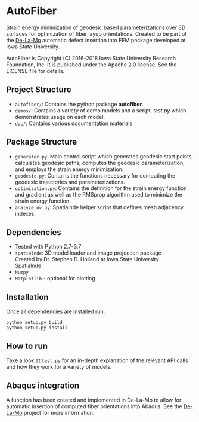 # AutoFiber
Strain energy minimization of geodesic based parameterizations over 3D
surfaces for optimization of fiber layup orientations. Created to be part
of the [De-La-Mo](http://thermal.cnde.iastate.edu/de-la-mo.xhtml)
automatic defect insertion into FEM package developed at Iowa
State University.

AutoFiber is Copyright (C) 2016-2018 Iowa State University
Research Foundation, Inc. It is published under the
Apache 2.0 license. See the LICENSE file for details.

## Project Structure
* `autofiber/`: Contains the python package __autofiber__.
* `demos/`: Contains a variety of demo models and a script, *test.py*
which demonstrates usage on each model.
* `doc/`: Contains various documentation materials

## Package Structure
* `generator.py`: Main control script which generates geodesic start points, calculates geodesic paths, computes the
geodesic parameterization, and employs the strain energy minimization.
* `geodesic.py`: Contains the functions necessary for computing the geodesic trajectories and parameterizations.
* `optimization.py`: Contains the definition for the strain energy function and gradient as well as the RMSprop
algorithm used to minimize the strain energy function.
* `analyze_uv.py`: Spatialnde helper script that defines mesh adjacency indexes.

## Dependencies
* Tested with Python 2.7-3.7
* `spatialnde`: 3D model loader and image projection package \
Created by Dr. Stephen D. Holland at Iowa State University \
[Spatialnde](http://thermal.cnde.iastate.edu/spatialnde)
* `Numpy`
* `Matplotlib` - optional for plotting

## Installation
Once all dependencies are installed run:
```
python setup.py build
python setup.py install
```

## How to run
Take a look at `test.py` for an in-depth explanation of the relevant
API calls and how they work for a variety of models.

## Abaqus integration
A function has been created and implemented in De-La-Mo to allow for
automatic insertion of computed fiber orientations into Abaqus. See the
[De-La-Mo](http://thermal.cnde.iastate.edu/de-la-mo.xhtml) project for
more information.
